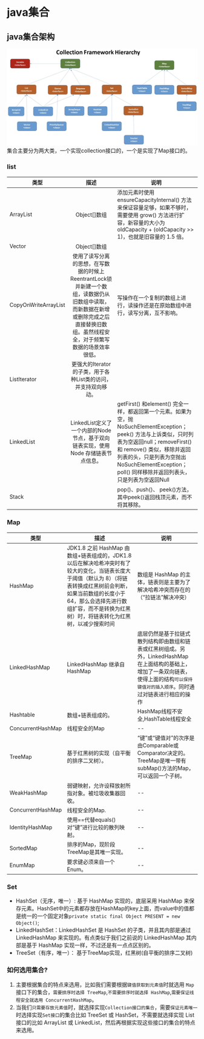 # java集合

## java集合架构

![集合框架](!pic/../pic/collection.png)
集合主要分为两大类，一个实现collection接口的，一个是实现了Map接口的。

### list

| 类型 | 描述 | 说明 |
|---|:---:|---|
|ArrayList|Object[]数组|添加元素时使用 ensureCapacityInternal() 方法来保证容量足够，如果不够时，需要使用 grow() 方法进行扩容，新容量的大小为 oldCapacity + (oldCapacity >> 1)，也就是旧容量的 1.5 倍。|
|Vector|Object[]数组||
|CopyOnWriteArrayList|使用了读写分离的思想，在写数据的时候上ReentrantLock锁并新建一个数组，读数据仍从旧数组中读取，而新数据在新增或删除完成之后直接替换旧数组。虽然线程安全，对于频繁写数据的场景效率很低。|写操作在一个复制的数组上进行，读操作还是在原始数组中进行，读写分离，互不影响。|
|ListIterator|更强大的Iterator的子类，用于各种List类的访问，并支持双向移动。||
|LinkedList|LinkedList定义了一个内部的Node 节点，基于双向链表实现，使用 Node 存储链表节点信息。|getFirst() 和element() 完全一样，都返回第一个元素。如果为空，抛NoSuchElementException；peek() 方法与上诉类似，只时列表为空返回null；removeFirst() 和 remove() 类似，移除并返回列表的头，只是列表为空抛出NoSuchElementException；poll() 同样移除并返回列表头，只是列表为空返回Null|
|Stack||pop()、push()、 peek()方法，其中peek()返回栈顶元素，而不将其移除。|

### Map

| 类型 | 描述 | 说明 |
|--|--|--|
|HashMap|JDK1.8 之前 HashMap 由数组+链表组成的，JDK1.8 以后在解决哈希冲突时有了较大的变化，当链表长度大于阈值（默认为 8）（将链表转换成红黑树前会判断，如果当前数组的长度小于 64，那么会选择先进行数组扩容，而不是转换为红黑树）时，将链表转化为红黑树，以减少搜索时间|数组是 HashMap 的主体，链表则是主要为了解决哈希冲突而存在的（“拉链法”解决冲突）|
|LinkedHashMap|LinkedHashMap 继承自 HashMap|底层仍然是基于拉链式散列结构即由数组和链表或红黑树组成。另外，LinkedHashMap 在上面结构的基础上，增加了一条双向链表，使得上面的结构`可以保持键值对的插入顺序`。同时通过对链表进行相应的操作|
|Hashtable|数组+链表组成的。|HashMap线程不安全,HashTable线程安全|
|ConcurrentHashMap|线程安全的Map|--|
|TreeMap|基于红黑树的实现（自平衡的排序二叉树）。|“键”或“键值对”的次序是由Comparable或Comparator决定的。TreeMap是唯一带有subMap()方法的Map，可以返回一个子树。|
|WeakHashMap|弱键映射，允许设释放射所指对象。被垃圾收集器回收。|--|
|ConcurrentHashMap|线程安全的Map.|--|
|IdentityHashMap|使用==代替equals()对“键”进行比较的散列映射。|--|
|SortedMap|排序的Map，现阶段TreeMap是其唯一实现。|--|
|EnumMap|要求键必须来自一个Enum。|--|

### Set

- HashSet（无序，唯一）: 基于 HashMap 实现的，底层采用 HashMap 来保存元素。HashSet中的元素都存放在HashMap的key上面，而value中的值都是统一的一个固定对象`private static final Object PRESENT = new Object()`;
- LinkedHashSet：LinkedHashSet 是 HashSet 的子类，并且其内部是通过 LinkedHashMap 来实现的。有点类似于我们之前说的 LinkedHashMap 其内部是基于 HashMap 实现一样，不过还是有一点点区别的。
- TreeSet（有序，唯一）： 基于TreeMap实现，红黑树(自平衡的排序二叉树)

### 如何选用集合?

1. 主要根据集合的特点来选用，比如我们需要根据`键值获取到元素值`时就选用 `Map` 接口下的集合，`需要排序时选择 TreeMap`,`不需要排序时就选择 HashMap`,`需要保证线程安全就选用 ConcurrentHashMap`。
2. 当我们`只需要存放元素值`时，就选择实现`Collection接口的集合`，需要`保证元素唯一`时选择实现`Set接口`的集合比如 TreeSet 或 HashSet，不需要就选择实现 List 接口的比如 ArrayList 或 LinkedList，然后再根据实现这些接口的集合的特点来选用。
